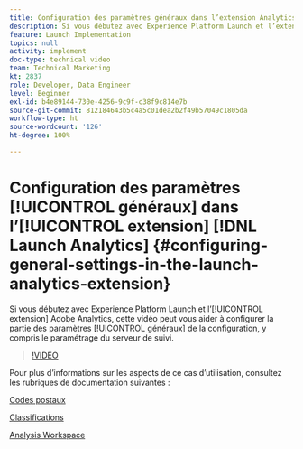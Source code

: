 ```yaml
---
title: Configuration des paramètres généraux dans l’extension Analytics Launch
description: Si vous débutez avec Experience Platform Launch et l’extension Adobe Analytics, cette vidéo peut vous aider à configurer la partie des paramètres généraux de la configuration, y compris le paramétrage du serveur de suivi.
feature: Launch Implementation
topics: null
activity: implement
doc-type: technical video
team: Technical Marketing
kt: 2837
role: Developer, Data Engineer
level: Beginner
exl-id: b4e89144-730e-4256-9c9f-c38f9c814e7b
source-git-commit: 812184643b5c4a5c01dea2b2f49b57049c1805da
workflow-type: ht
source-wordcount: '126'
ht-degree: 100%

---
```


# Configuration des paramètres [!UICONTROL généraux] dans l’[!UICONTROL extension] [!DNL Launch Analytics] {#configuring-general-settings-in-the-launch-analytics-extension}

Si vous débutez avec Experience Platform Launch et l’[!UICONTROL extension] Adobe Analytics, cette vidéo peut vous aider à configurer la partie des paramètres [!UICONTROL généraux] de la configuration, y compris le paramétrage du serveur de suivi.

>[!VIDEO](https://video.tv.adobe.com/v/27093/?quality=12&learn=on)

Pour plus d’informations sur les aspects de ce cas d’utilisation, consultez les rubriques de documentation suivantes :

[Codes postaux](https://experienceleague.adobe.com/docs/analytics/components/dimensions/zip-code.html?lang=fr)

[Classifications](https://experienceleague.adobe.com/docs/analytics/components/classifications/c-classifications.html?lang=fr)

[Analysis Workspace](https://experienceleague.adobe.com/docs/analytics/analyze/analysis-workspace/analysis-workspace-features.html?lang=fr)
